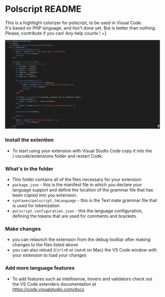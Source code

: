 # Polscript README
This is a hightlight colorizer for polscript, to be used in Visual Code.<br>
It's based on PHP language, and itsn't done yet. But is better than nothing.<br>
Please, contribute if you can! Any help counts ! =] 

![highlight example](example.png)

### Install the extention
* To start using your extension with Visual Studio Code copy it into the <user home>/.vscode/extensions folder and restart Code.

### What's in the folder
* This folder contains all of the files necessary for your extension
* `package.json` - this is the manifest file in which you declare your language support and define
the location of the grammar file that has been copied into you extension.
* `syntaxes/polscript.tmLanguage` - this is the Text mate grammar file that is used for tokenization
* `polscript.configuration.json` - this the language configuration, defining the tokens that are used for
comments and brackets.

### Make changes
* you can relaunch the extension from the debug toolbar after making changes to the files listed above
* you can also reload (`Ctrl+R` or `Cmd+R` on Mac) the VS Code window with your extension to load your changes

### Add more language features
* To add features such as intellisense, hovers and validators check out the VS Code extenders documentation at
https://code.visualstudio.com/docs